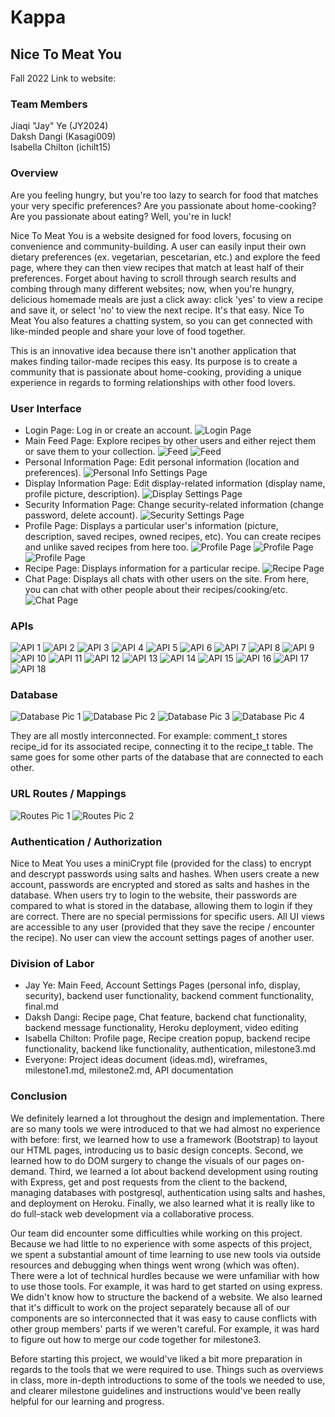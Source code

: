 # Kappa
## Nice To Meat You
Fall 2022
Link to website: 
### Team Members
Jiaqi "Jay" Ye (JY2024)\
Daksh Dangi (Kasagi009)\
Isabella Chilton (ichilt15)

### Overview

Are you feeling hungry, but you're too lazy to search for food that matches your very specific preferences? Are you passionate about home-cooking? Are you passionate about eating? Well, you're in luck!

Nice To Meat You is a website designed for food lovers, focusing on convenience and community-building. A user can easily input their own dietary preferences (ex. vegetarian, pescetarian, etc.) and explore the feed page, where they can then view recipes that match at least half of their preferences. Forget about having to scroll through search results and combing through many different websites; now, when you're hungry, delicious homemade meals are just a click away: click 'yes' to view a recipe and save it, or select 'no' to view the next recipe. It's that easy. Nice To Meat You also features a chatting system, so you can get connected with like-minded people and share your love of food together.

This is an innovative idea because there isn't another application that makes finding tailor-made recipes this easy. Its purpose is to create a community that is passionate about home-cooking, providing a unique experience in regards to forming relationships with other food lovers.


### User Interface
- Login Page: Log in or create an account.
![Login Page](uiPics/login.png)
- Main Feed Page: Explore recipes by other users and either reject them or save them to your collection.
![Feed](uiPics/feed1.png)
![Feed](uiPics/feed2.png)
- Personal Information Page: Edit personal information (location and preferences).
![Personal Info Settings Page](uiPics/info.png)
- Display Information Page: Edit display-related information (display name, profile picture, description).
![Display Settings Page](uiPics/display.png)
- Security Information Page: Change security-related information (change password, delete account).
![Security Settings Page](uiPics/security.png)
- Profile Page: Displays a particular user's information (picture, description, saved recipes, owned recipes, etc). You can create recipes and unlike saved recipes from here too.
![Profile Page](uiPics/profile1.png)
![Profile Page](uiPics/profile2.png)
![Profile Page](uiPics/profile3.png)
- Recipe Page: Displays information for a particular recipe.
![Recipe Page](uiPics/recipe.png)
- Chat Page: Displays all chats with other users on the site. From here, you can chat with other people about their recipes/cooking/etc.
![Chat Page](uiPics/chat.png)

### APIs

![API 1](apiDocs/api1.png)
![API 2](apiDocs/api2.png)
![API 3](apiDocs/api3.png)
![API 4](apiDocs/api4.png)
![API 5](apiDocs/api5.png)
![API 6](apiDocs/api6.png)
![API 7](apiDocs/api7.png)
![API 8](apiDocs/api8.png)
![API 9](apiDocs/api9.png)
![API 10](apiDocs/api10.png)
![API 11](apiDocs/api11.png)
![API 12](apiDocs/api12.png)
![API 13](apiDocs/api13.png)
![API 14](apiDocs/api14.png)
![API 15](apiDocs/api15.png)
![API 16](apiDocs/api16.png)
![API 17](apiDocs/api17.png)
![API 18](apiDocs/api18.png)

### Database

![Database Pic 1](dbPics/db1.png)
![Database Pic 2](dbPics/db2.png)
![Database Pic 3](dbPics/db3.png)
![Database Pic 4](dbPics/db4.png)

They are all mostly interconnected. For example: comment_t stores recipe_id for its associated recipe, connecting it to the recipe_t table. The same goes for some other parts of the database that are connected to each other.

### URL Routes / Mappings

![Routes Pic 1](routesPics/routes1.png)
![Routes Pic 2](routesPics/routes2.png)

### Authentication / Authorization
Nice to Meat You uses a miniCrypt file (provided for the class) to encrypt and descrypt passwords using salts and hashes.
When users create a new account, passwords are encrypted and stored as salts and hashes in the database.
When users try to login to the website, their passwords are compared to what is stored in the database, allowing them to login if they are correct.
There are no special permissions for specific users. All UI views are accessible to any user (provided that they save the recipe / encounter the recipe). No user can view the account settings pages of another user.

### Division of Labor
- Jay Ye: Main Feed, Account Settings Pages (personal info, display, security), backend user functionality, backend comment functionality, final.md
- Daksh Dangi: Recipe page, Chat feature, backend chat functionality, backend message functionality, Heroku deployment, video editing
- Isabella Chilton: Profile page, Recipe creation popup, backend recipe functionality, backend like functionality, authentication, milestone3.md
- Everyone: Project ideas document (ideas.md), wireframes, milestone1.md, milestone2.md, API documentation

### Conclusion
We definitely learned a lot throughout the design and implementation. There are so many tools we were introduced to that we had almost no experience with before: first, we learned how to use a framework (Bootstrap) to layout our HTML pages, introducing us to basic design concepts. Second, we learned how to do DOM surgery to change the visuals of our pages on-demand. Third, we learned a lot about backend development using routing with Express, get and post requests from the client to the backend, managing databases with postgresql, authentication using salts and hashes, and deployment on Heroku. Finally, we also learned what it is really like to do full-stack web development via a collaborative process.

Our team did encounter some difficulties while working on this project. Because we had little to no experience with some aspects of this project, we spent a substantial amount of time learning to use new tools via outside resources and debugging when things went wrong (which was often). There were a lot of technical hurdles because we were unfamiliar with how to use those tools. For example, it was hard to get started on using express. We didn't know how to structure the backend of a website. We also learned that it's difficult to work on the project separately because all of our components are so interconnected that it was easy to cause conflicts with other group members' parts if we weren't careful. For example, it was hard to figure out how to merge our code together for milestone3.

Before starting this project, we would've liked a bit more preparation in regards to the tools that we were required to use. Things such as overviews in class, more in-depth introductions to some of the tools we needed to use, and clearer milestone guidelines and instructions would've been really helpful for our learning and progress. 